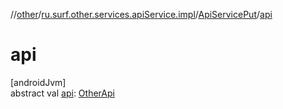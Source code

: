 //[other](../../../index.md)/[ru.surf.other.services.apiService.impl](../index.md)/[ApiServicePut](index.md)/[api](api.md)

# api

[androidJvm]\
abstract val [api](api.md): [OtherApi](../../ru.surf.other.services.api/-other-api/index.md)

